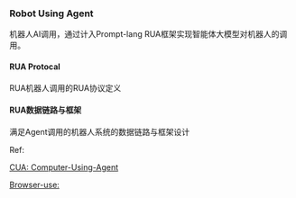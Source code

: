 ### Robot Using Agent

机器人AI调用，通过计入Prompt-lang RUA框架实现智能体大模型对机器人的调用。

#### RUA Protocal

RUA机器人调用的RUA协议定义

#### RUA数据链路与框架

满足Agent调用的机器人系统的数据链路与框架设计


Ref:

[CUA: Computer-Using-Agent](https://openai.com/zh-Hans-CN/index/computer-using-agent/)

[Browser-use: ](https://github.com/browser-use/browser-use)

